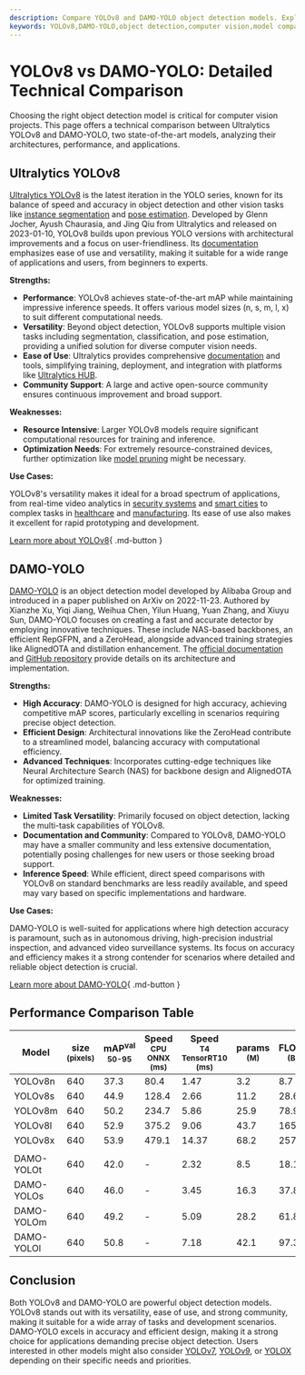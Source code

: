 ```yaml
---
description: Compare YOLOv8 and DAMO-YOLO object detection models. Explore differences in performance, architecture, and applications to choose the best fit.
keywords: YOLOv8,DAMO-YOLO,object detection,computer vision,model comparison,YOLO,Ultralytics,deep learning,accuracy,inference speed
---
```


# YOLOv8 vs DAMO-YOLO: Detailed Technical Comparison

Choosing the right object detection model is critical for computer vision projects. This page offers a technical comparison between Ultralytics YOLOv8 and DAMO-YOLO, two state-of-the-art models, analyzing their architectures, performance, and applications.

<script async src="https://cdn.jsdelivr.net/npm/chart.js@3.9.1/dist/chart.min.js"></script>
<script defer src="../../javascript/benchmark.js"></script>

<canvas id="modelComparisonChart" width="1024" height="400" active-models='["YOLOv8", "DAMO-YOLO"]'></canvas>

## Ultralytics YOLOv8

[Ultralytics YOLOv8](https://github.com/ultralytics/ultralytics) is the latest iteration in the YOLO series, known for its balance of speed and accuracy in object detection and other vision tasks like [instance segmentation](https://www.ultralytics.com/glossary/instance-segmentation) and [pose estimation](https://docs.ultralytics.com/tasks/pose/). Developed by Glenn Jocher, Ayush Chaurasia, and Jing Qiu from Ultralytics and released on 2023-01-10, YOLOv8 builds upon previous YOLO versions with architectural improvements and a focus on user-friendliness. Its [documentation](https://docs.ultralytics.com/models/yolov8/) emphasizes ease of use and versatility, making it suitable for a wide range of applications and users, from beginners to experts.

**Strengths:**

- **Performance**: YOLOv8 achieves state-of-the-art mAP while maintaining impressive inference speeds. It offers various model sizes (n, s, m, l, x) to suit different computational needs.
- **Versatility**: Beyond object detection, YOLOv8 supports multiple vision tasks including segmentation, classification, and pose estimation, providing a unified solution for diverse computer vision needs.
- **Ease of Use**: Ultralytics provides comprehensive [documentation](https://docs.ultralytics.com/guides/) and tools, simplifying training, deployment, and integration with platforms like [Ultralytics HUB](https://www.ultralytics.com/hub).
- **Community Support**: A large and active open-source community ensures continuous improvement and broad support.

**Weaknesses:**

- **Resource Intensive**: Larger YOLOv8 models require significant computational resources for training and inference.
- **Optimization Needs**: For extremely resource-constrained devices, further optimization like [model pruning](https://www.ultralytics.com/glossary/pruning) might be necessary.

**Use Cases:**

YOLOv8's versatility makes it ideal for a broad spectrum of applications, from real-time video analytics in [security systems](https://www.ultralytics.com/blog/security-alarm-system-projects-with-ultralytics-yolov8) and [smart cities](https://www.ultralytics.com/blog/computer-vision-ai-in-smart-cities) to complex tasks in [healthcare](https://www.ultralytics.com/solutions/ai-in-healthcare) and [manufacturing](https://www.ultralytics.com/solutions/ai-in-manufacturing). Its ease of use also makes it excellent for rapid prototyping and development.

[Learn more about YOLOv8](https://docs.ultralytics.com/models/yolov8/){ .md-button }

## DAMO-YOLO

[DAMO-YOLO](https://github.com/tinyvision/DAMO-YOLO) is an object detection model developed by Alibaba Group and introduced in a paper published on ArXiv on 2022-11-23. Authored by Xianzhe Xu, Yiqi Jiang, Weihua Chen, Yilun Huang, Yuan Zhang, and Xiuyu Sun, DAMO-YOLO focuses on creating a fast and accurate detector by employing innovative techniques. These include NAS-based backbones, an efficient RepGFPN, and a ZeroHead, alongside advanced training strategies like AlignedOTA and distillation enhancement. The [official documentation](https://github.com/tinyvision/DAMO-YOLO/blob/master/README.md) and [GitHub repository](https://github.com/tinyvision/DAMO-YOLO) provide details on its architecture and implementation.

**Strengths:**

- **High Accuracy**: DAMO-YOLO is designed for high accuracy, achieving competitive mAP scores, particularly excelling in scenarios requiring precise object detection.
- **Efficient Design**: Architectural innovations like the ZeroHead contribute to a streamlined model, balancing accuracy with computational efficiency.
- **Advanced Techniques**: Incorporates cutting-edge techniques like Neural Architecture Search (NAS) for backbone design and AlignedOTA for optimized training.

**Weaknesses:**

- **Limited Task Versatility**: Primarily focused on object detection, lacking the multi-task capabilities of YOLOv8.
- **Documentation and Community**: Compared to YOLOv8, DAMO-YOLO may have a smaller community and less extensive documentation, potentially posing challenges for new users or those seeking broad support.
- **Inference Speed**: While efficient, direct speed comparisons with YOLOv8 on standard benchmarks are less readily available, and speed may vary based on specific implementations and hardware.

**Use Cases:**

DAMO-YOLO is well-suited for applications where high detection accuracy is paramount, such as in autonomous driving, high-precision industrial inspection, and advanced video surveillance systems. Its focus on accuracy and efficiency makes it a strong contender for scenarios where detailed and reliable object detection is crucial.

[Learn more about DAMO-YOLO](https://github.com/tinyvision/DAMO-YOLO/blob/master/README.md){ .md-button }

## Performance Comparison Table

| Model      | size<br><sup>(pixels) | mAP<sup>val<br>50-95 | Speed<br><sup>CPU ONNX<br>(ms) | Speed<br><sup>T4 TensorRT10<br>(ms) | params<br><sup>(M) | FLOPs<br><sup>(B) |
| ---------- | --------------------- | -------------------- | ------------------------------ | ----------------------------------- | ------------------ | ----------------- |
| YOLOv8n    | 640                   | 37.3                 | 80.4                           | 1.47                                | 3.2                | 8.7               |
| YOLOv8s    | 640                   | 44.9                 | 128.4                          | 2.66                                | 11.2               | 28.6              |
| YOLOv8m    | 640                   | 50.2                 | 234.7                          | 5.86                                | 25.9               | 78.9              |
| YOLOv8l    | 640                   | 52.9                 | 375.2                          | 9.06                                | 43.7               | 165.2             |
| YOLOv8x    | 640                   | 53.9                 | 479.1                          | 14.37                               | 68.2               | 257.8             |
|            |                       |                      |                                |                                     |                    |                   |
| DAMO-YOLOt | 640                   | 42.0                 | -                              | 2.32                                | 8.5                | 18.1              |
| DAMO-YOLOs | 640                   | 46.0                 | -                              | 3.45                                | 16.3               | 37.8              |
| DAMO-YOLOm | 640                   | 49.2                 | -                              | 5.09                                | 28.2               | 61.8              |
| DAMO-YOLOl | 640                   | 50.8                 | -                              | 7.18                                | 42.1               | 97.3              |

## Conclusion

Both YOLOv8 and DAMO-YOLO are powerful object detection models. YOLOv8 stands out with its versatility, ease of use, and strong community, making it suitable for a wide array of tasks and development scenarios. DAMO-YOLO excels in accuracy and efficient design, making it a strong choice for applications demanding precise object detection. Users interested in other models might also consider [YOLOv7](https://docs.ultralytics.com/models/yolov7/), [YOLOv9](https://docs.ultralytics.com/models/yolov9/), or [YOLOX](https://docs.ultralytics.com/compare/yolov8-vs-yolox/) depending on their specific needs and priorities.